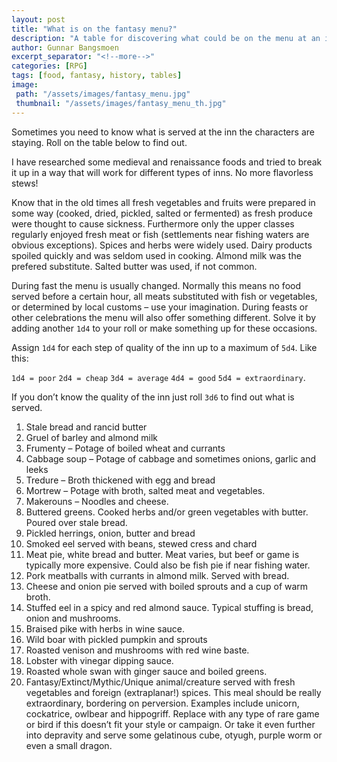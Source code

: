 ```yaml
---
layout: post
title: "What is on the fantasy menu?"
description: "A table for discovering what could be on the menu at an inn fantasy rpg style."
author: Gunnar Bangsmoen
excerpt_separator: "<!--more-->"
categories: [RPG]
tags: [food, fantasy, history, tables]
image:
 path: "/assets/images/fantasy_menu.jpg"
 thumbnail: "/assets/images/fantasy_menu_th.jpg"
---
```


Sometimes you need to know what is served at the inn the characters are staying. Roll on the table below to find out.

I have researched some medieval and renaissance foods and tried to break it up in a way that will work for different types of inns. No more flavorless stews!

<!--more-->

Know that in the old times all fresh vegetables and fruits were prepared in some way (cooked, dried, pickled, salted or fermented) as fresh produce were thought to cause sickness. Furthermore only the upper classes regularly enjoyed fresh meat or fish (settlements near fishing waters are obvious exceptions). Spices and herbs were widely used. Dairy products spoiled quickly and was seldom used in cooking. Almond milk was the prefered substitute. Salted butter was used, if not common.

During fast the menu is usually changed. Normally this means no food served before a certain hour, all meats substituted with fish or vegetables, or determined by local customs – use your imagination. During feasts or other celebrations the menu will also offer something different. Solve it by adding another `1d4` to your roll or make something up for these occasions.

Assign `1d4` for each step of quality of the inn up to a maximum of `5d4`. Like this:

`1d4 = poor` `2d4 = cheap` `3d4 = average` `4d4 = good` `5d4 = extraordinary`.

If you don’t know the quality of the inn just roll `3d6` to find out what is served.

1. Stale bread and rancid butter
2. Gruel of barley and almond milk
3. Frumenty – Potage of boiled wheat and currants
4. Cabbage soup – Potage of cabbage and sometimes onions, garlic and leeks
5. Tredure – Broth thickened with egg and bread
6. Mortrew – Potage with broth, salted meat and vegetables.
7. Makerouns – Noodles and cheese.
8. Buttered greens. Cooked herbs and/or green vegetables with butter. Poured over stale bread.
9. Pickled herrings, onion, butter and bread
10. Smoked eel served with beans, stewed cress and chard
11. Meat pie, white bread and butter. Meat varies, but beef or game is typically more expensive. Could also be fish pie if near fishing water.
12. Pork meatballs with currants in almond milk. Served with bread.
13. Cheese and onion pie served with boiled sprouts and a cup of warm broth.
14. Stuffed eel in a spicy and red almond sauce. Typical stuffing is bread, onion and mushrooms.
15. Braised pike with herbs in wine sauce.
16. Wild boar with pickled pumpkin and sprouts
17. Roasted venison and mushrooms with red wine baste.
18. Lobster with vinegar dipping sauce.
19. Roasted whole swan with ginger sauce and boiled greens.
20. Fantasy/Extinct/Mythic/Unique animal/creature served with fresh vegetables and foreign (extraplanar!) spices. This meal should be really extraordinary, bordering on perversion. Examples include unicorn, cockatrice, owlbear and hippogriff. Replace with any type of rare game or bird if this doesn’t fit your style or campaign. Or take it even further into depravity and serve some gelatinous cube, otyugh, purple worm or even a small dragon.